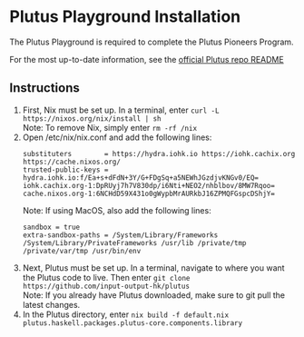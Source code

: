 # Plutus Playground Installation
The Plutus Playground is required to complete the Plutus Pioneers Program.

For the most up-to-date information, see the [official Plutus repo README](https://github.com/input-output-hk/plutus)

## Instructions  
1. First, Nix must be set up. In a terminal, enter `curl -L https://nixos.org/nix/install | sh`  
    Note: To remove Nix, simply enter `rm -rf /nix`
2. Open /etc/nix/nix.conf and add the following lines:  
    ```
    substituters        = https://hydra.iohk.io https://iohk.cachix.org https://cache.nixos.org/
    trusted-public-keys = hydra.iohk.io:f/Ea+s+dFdN+3Y/G+FDgSq+a5NEWhJGzdjvKNGv0/EQ= iohk.cachix.org-1:DpRUyj7h7V830dp/i6Nti+NEO2/nhblbov/8MW7Rqoo= cache.nixos.org-1:6NCHdD59X431o0gWypbMrAURkbJ16ZPMQFGspcDShjY=
    ```
    Note: If using MacOS, also add the following lines:
    ```
    sandbox = true
    extra-sandbox-paths = /System/Library/Frameworks /System/Library/PrivateFrameworks /usr/lib /private/tmp /private/var/tmp /usr/bin/env
    ```
3. Next, Plutus must be set up. In a terminal, navigate to where you want the Plutus code to live. Then enter `git clone https://github.com/input-output-hk/plutus`  
    Note: If you already have Plutus downloaded, make sure to git pull the latest changes.
4. In the Plutus directory, enter `nix build -f default.nix plutus.haskell.packages.plutus-core.components.library`